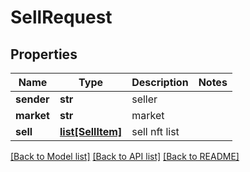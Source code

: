 # SellRequest

## Properties
Name | Type | Description | Notes
------------ | ------------- | ------------- | -------------
**sender** | **str** | seller | 
**market** | **str** | market | 
**sell** | [**list[SellItem]**](SellItem.md) | sell nft list | 

[[Back to Model list]](../README.md#documentation-for-models) [[Back to API list]](../README.md#documentation-for-api-endpoints) [[Back to README]](../README.md)


